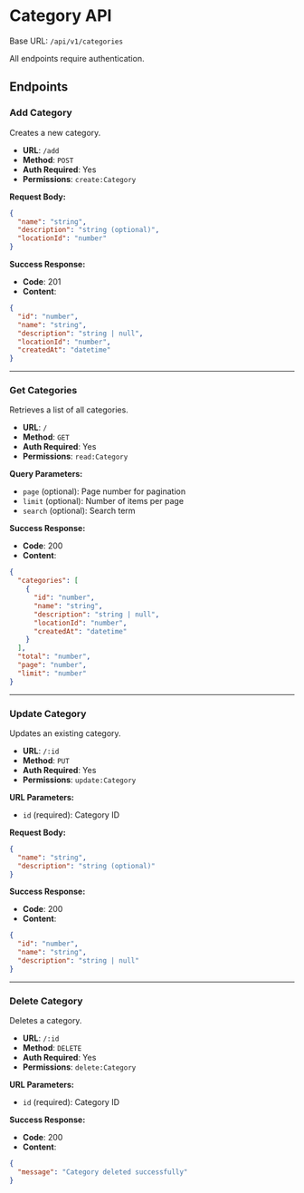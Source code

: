 # Category API

Base URL: `/api/v1/categories`

All endpoints require authentication.

## Endpoints

### Add Category
Creates a new category.

- **URL**: `/add`
- **Method**: `POST`
- **Auth Required**: Yes
- **Permissions**: `create:Category`

**Request Body:**
```json
{
  "name": "string",
  "description": "string (optional)",
  "locationId": "number"
}
```

**Success Response:**
- **Code**: 201
- **Content**: 
```json
{
  "id": "number",
  "name": "string",
  "description": "string | null",
  "locationId": "number",
  "createdAt": "datetime"
}
```

---

### Get Categories
Retrieves a list of all categories.

- **URL**: `/`
- **Method**: `GET`
- **Auth Required**: Yes
- **Permissions**: `read:Category`

**Query Parameters:**
- `page` (optional): Page number for pagination
- `limit` (optional): Number of items per page
- `search` (optional): Search term

**Success Response:**
- **Code**: 200
- **Content**: 
```json
{
  "categories": [
    {
      "id": "number",
      "name": "string",
      "description": "string | null",
      "locationId": "number",
      "createdAt": "datetime"
    }
  ],
  "total": "number",
  "page": "number",
  "limit": "number"
}
```

---

### Update Category
Updates an existing category.

- **URL**: `/:id`
- **Method**: `PUT`
- **Auth Required**: Yes
- **Permissions**: `update:Category`

**URL Parameters:**
- `id` (required): Category ID

**Request Body:**
```json
{
  "name": "string",
  "description": "string (optional)"
}
```

**Success Response:**
- **Code**: 200
- **Content**: 
```json
{
  "id": "number",
  "name": "string",
  "description": "string | null"
}
```

---

### Delete Category
Deletes a category.

- **URL**: `/:id`
- **Method**: `DELETE`
- **Auth Required**: Yes
- **Permissions**: `delete:Category`

**URL Parameters:**
- `id` (required): Category ID

**Success Response:**
- **Code**: 200
- **Content**: 
```json
{
  "message": "Category deleted successfully"
}
```
